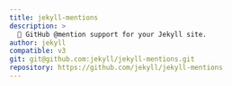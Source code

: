 ```yaml
---
title: jekyll-mentions
description: >
  👥 GitHub @mention support for your Jekyll site.
author: jekyll
compatible: v3
git: git@github.com:jekyll/jekyll-mentions.git
repository: https://github.com/jekyll/jekyll-mentions
---
```

